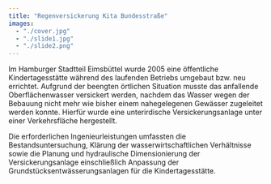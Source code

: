 ```yaml
---
title: "Regenversickerung Kita Bundesstraße"
images:
  - "./cover.jpg"
  - "./slide1.jpg"
  - "./slide2.png"
---
```


Im Hamburger Stadtteil Eimsbüttel wurde 2005 eine öffentliche
Kindertagesstätte während des laufenden Betriebs umgebaut bzw. neu
errichtet. Aufgrund der beengten örtlichen Situation musste das
anfallende Oberflächenwasser versickert werden, nachdem das Wasser wegen der Bebauung nicht mehr wie bisher einem nahegelegenen Gewässer
zugeleitet werden konnte. Hierfür wurde eine unterirdische
Versickerungsanlage unter einer Verkehrsfläche hergestellt.

Die erforderlichen Ingenieurleistungen umfassten die Bestandsuntersuchung,
Klärung der wasserwirtschaftlichen Verhältnisse sowie die Planung und
hydraulische Dimensionierung der Versickerungsanlage einschließlich
Anpassung der Grundstücksentwässerungsanlagen für die Kindertagesstätte.

